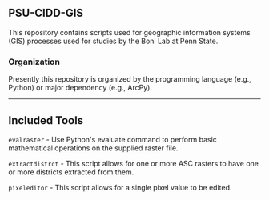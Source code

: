 ## PSU-CIDD-GIS

This repository contains scripts used for geographic information systems (GIS) processes used for studies by the Boni Lab at Penn State. 

### Organization

Presently this repository is organized by the programming language (e.g., Python) or major dependency (e.g., ArcPy).

---

## Included Tools

`evalraster` - Use Python's evaluate command to perform basic mathematical operations on the supplied raster file.

`extractdistrct` - This script allows for one or more ASC rasters to have one or more districts extracted from them. 

`pixeleditor` - This script allows for a single pixel value to be edited.